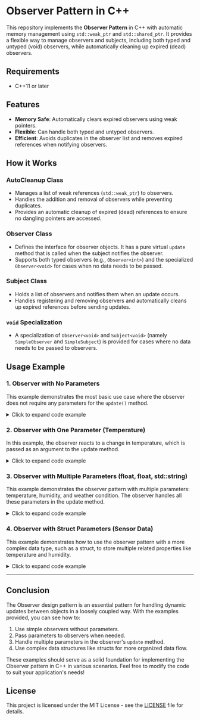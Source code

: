 # Observer Pattern in C++

This repository implements the **Observer Pattern** in C++ with automatic memory management using `std::weak_ptr` and `std::shared_ptr`. It provides a flexible way to manage observers and subjects, including both typed and untyped (void) observers, while automatically cleaning up expired (dead) observers.

## Requirements
- C++11 or later

## Features
- **Memory Safe**: Automatically clears expired observers using weak pointers.
- **Flexible**: Can handle both typed and untyped observers.
- **Efficient**: Avoids duplicates in the observer list and removes expired references when notifying observers.

## How it Works

### AutoCleanup Class
- Manages a list of weak references (`std::weak_ptr`) to observers.
- Handles the addition and removal of observers while preventing duplicates.
- Provides an automatic cleanup of expired (dead) references to ensure no dangling pointers are accessed.

### Observer Class
- Defines the interface for observer objects. It has a pure virtual `update` method that is called when the subject notifies the observer.
- Supports both typed observers (e.g., `Observer<int>`) and the specialized `Observer<void>` for cases when no data needs to be passed.

### Subject Class
- Holds a list of observers and notifies them when an update occurs.
- Handles registering and removing observers and automatically cleans up expired references before sending updates.

### `void` Specialization
- A specialization of `Observer<void>` and `Subject<void>` (namely `SimpleObserver` and `SimpleSubject`) is provided for cases where no data needs to be passed to observers.

## Usage Example

### 1. **Observer with No Parameters**

This example demonstrates the most basic use case where the observer does not require any parameters for the `update()` method.

<details>
<summary>Click to expand code example</summary>

```cpp
#include "Observer.h"

class Model : public SimpleSubject {
	public:
		void applyChanges() {
			notifyAll();
		}
};

class View : public SimpleObserver {
	public:
		void update() override {
			std::cout << "View: updated\n";
		}
};

auto model = std::make_shared<Model>();
auto view = std::make_shared<View>();

model->registerObserver(view);
model->applyChanges();
```

#### Output:
```
View: updated
```

</details>

### 2. **Observer with One Parameter (Temperature)**

In this example, the observer reacts to a change in temperature, which is passed as an argument to the update method.

<details>
<summary>Click to expand code example</summary>

```cpp
#include "Observer.h"

class TemperatureSensor : public Subject<float> {
	public:
		void setTemperature(float temp) {
			notifyAll(temp);
		}
};

class Display : public Observer<float> {
	public:
		void update(const float& val) override {
			std::cout << "Temperature: " << val << "C\n";
		}
};

auto sensor = std::make_shared<TemperatureSensor>();
auto display = std::make_shared<Display>();

sensor->registerObserver(display);
sensor->setTemperature(25.0f);
```

#### Output:
```
Temperature: 25C
```

</details>

### 3. **Observer with Multiple Parameters (float, float, std::string)**

This example demonstrates the observer pattern with multiple parameters: temperature, humidity, and weather condition. 
The observer handles all these parameters in the update method.

<details>
<summary>Click to expand code example</summary>

```cpp
#include "Observer.h"

class WeatherStation : public Subject<float, float, std::string> {
	public:
		void setWeather(float temperature, float humidity, const std::string& condition) {
			notifyAll(temperature, humidity, condition);
		}
};

class WeatherDisplay : public Observer<float, float, std::string> {
	public:
		void update(const float& temperature, const float& humidity, const std::string& condition) override {
			std::cout << "Weather Update: \n";
			std::cout << "Temperature: " << temperature << "C\n";
			std::cout << "Humidity: " << humidity << "%\n";
			std::cout << "Condition: " << condition << "\n";
		}
};

auto station = std::make_shared<WeatherStation>();
auto display = std::make_shared<WeatherDisplay>();

station->registerObserver(display);

station->setWeather(25.5f, 60.0f, "Sunny");
station->setWeather(18.3f, 75.0f, "Cloudy");
```

#### Output:
```
Weather Update: 
Temperature: 25.5C
Humidity: 60%
Condition: Sunny

Weather Update: 
Temperature: 18.3C
Humidity: 75%
Condition: Cloudy
```

</details>

### 4. **Observer with Struct Parameters (Sensor Data)**

This example demonstrates how to use the observer pattern with a more complex data type, such as a struct, to store multiple related properties like temperature and humidity.

<details>
<summary>Click to expand code example</summary>

```cpp
#include "Observer.h"

struct SensorData {
	float temperature;
	float humidity;
};

class Sensor : public Subject<SensorData> {
	public:
		void setTemperature(float t) {
			temp = t;
			notifyAll({ temp, hum });
		}
		void setHumidity(float h) {
			hum = h;
			notifyAll({ temp, hum });
		}
	private:
		float temp { 0.0f };
		float hum { 0.0f };
};

class Display : public Observer<SensorData> {
	public:
		void update(const SensorData& data) override {
			std::cout << "Temperature: " << data.temperature << "C\n";
			std::cout << "Humidity: " << data.humidity << "%\n";
		}
};

auto sensor = std::make_shared<Sensor>();
auto display = std::make_shared<Display>();

sensor->registerObserver(display);
sensor->setTemperature(420.0f);
sensor->setHumidity(69.0f);
```

#### Output:
```
Temperature: 420C
Humidity: 69%
```

</details>

---

## Conclusion

The Observer design pattern is an essential pattern for handling dynamic updates between objects in a loosely coupled way. With the examples provided, you can see how to:

1. Use simple observers without parameters.
2. Pass parameters to observers when needed.
3. Handle multiple parameters in the observer's `update` method.
4. Use complex data structures like structs for more organized data flow.

These examples should serve as a solid foundation for implementing the Observer pattern in C++ in various scenarios. Feel free to modify the code to suit your application's needs!

## License

This project is licensed under the MIT License - see the [LICENSE](LICENSE) file for details.
